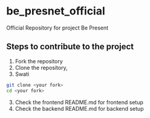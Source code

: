 # be_presnet_official

Official Repository for project Be Present

## Steps to contribute to the project

1. Fork the repository
2. Clone the repository,
3. Swati 

```bash
git clone <your fork>
cd <your fork>
```

3. Check the frontend README.md for frontend setup
4. Check the backend README.md for backend setup
